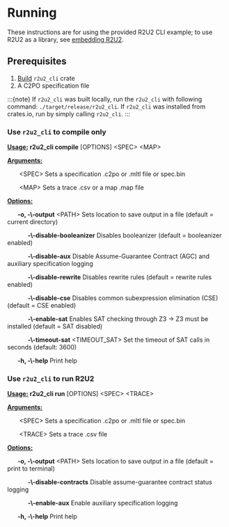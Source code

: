 # Running

These instructions are for using the provided R2U2 CLI example; to use R2U2 as a library, see [embedding R2U2](./embedding.md).

## Prerequisites

1. [Build](./building.md) `r2u2_cli` crate
2. A C2PO specification file

:::{note} If `r2u2_cli` was built locally, run the `r2u2_cli` with following command: `./target/release/r2u2_cli`. If `r2u2_cli` was installed
from crates.io, run by simply calling `r2u2_cli`.
:::

### Use `r2u2_cli` to compile only
**<u>Usage:</u> r2u2_cli compile** [OPTIONS] \<SPEC> \<MAP>

**<u>Arguments:</u>**

&nbsp;&nbsp;&nbsp;&nbsp;&nbsp;&nbsp;  \<SPEC>   Sets a specification .c2po or .mltl file or spec.bin

&nbsp;&nbsp;&nbsp;&nbsp;&nbsp;&nbsp;  \<MAP>   Sets a trace .csv or a map .map file

**<u>Options:</u>**

&nbsp;&nbsp;&nbsp;&nbsp;&nbsp;&nbsp;**-o, -\\\-output** \<PATH>      Sets location to save output in a file (default = current directory)

&nbsp;&nbsp;&nbsp;&nbsp;&nbsp;&nbsp;&nbsp;&nbsp;&nbsp;&nbsp;&nbsp;&nbsp;**-\\\-disable-booleanizer**        Disables booleanizer (default = booleanizer enabled)

&nbsp;&nbsp;&nbsp;&nbsp;&nbsp;&nbsp;&nbsp;&nbsp;&nbsp;&nbsp;&nbsp;&nbsp;**-\\\-disable-aux**                Disable Assume-Guarantee Contract (AGC) and auxiliary specification logging

&nbsp;&nbsp;&nbsp;&nbsp;&nbsp;&nbsp;&nbsp;&nbsp;&nbsp;&nbsp;&nbsp;&nbsp;**-\\\-disable-rewrite**           Disables rewrite rules (default = rewrite rules enabled)

&nbsp;&nbsp;&nbsp;&nbsp;&nbsp;&nbsp;&nbsp;&nbsp;&nbsp;&nbsp;&nbsp;&nbsp;**-\\\-disable-cse**                Disables common subexpression elimination (CSE) (default = CSE enabled)

&nbsp;&nbsp;&nbsp;&nbsp;&nbsp;&nbsp;&nbsp;&nbsp;&nbsp;&nbsp;&nbsp;&nbsp;**-\\\-enable-sat**                 Enables SAT checking through Z3 -> Z3 must be installed (default = SAT disabled)

&nbsp;&nbsp;&nbsp;&nbsp;&nbsp;&nbsp;&nbsp;&nbsp;&nbsp;&nbsp;&nbsp;&nbsp;**-\\\-timeout-sat** <TIMEOUT_SAT>  Set the timeout of SAT calls in seconds (default: 3600)

&nbsp;&nbsp;&nbsp;&nbsp;&nbsp;&nbsp;**-h, -\\\-help**               Print help

### Use `r2u2_cli` to run R2U2

**<u>Usage:</u> r2u2_cli run** [OPTIONS] \<SPEC> \<TRACE>

**<u>Arguments:</u>**

&nbsp;&nbsp;&nbsp;&nbsp;&nbsp;&nbsp;  \<SPEC>   Sets a specification .c2po or .mltl file or spec.bin

&nbsp;&nbsp;&nbsp;&nbsp;&nbsp;&nbsp;  \<TRACE>  Sets a trace .csv file

**<u>Options:</u>**

&nbsp;&nbsp;&nbsp;&nbsp;&nbsp;&nbsp;**-o, -\\\-output** \<PATH>      Sets location to save output in a file (default = print to terminal)

&nbsp;&nbsp;&nbsp;&nbsp;&nbsp;&nbsp;&nbsp;&nbsp;&nbsp;&nbsp;&nbsp;&nbsp;**-\\\-disable-contracts**  Disable assume-guarantee contract status logging

&nbsp;&nbsp;&nbsp;&nbsp;&nbsp;&nbsp;&nbsp;&nbsp;&nbsp;&nbsp;&nbsp;&nbsp;**-\\\-enable-aux**         Enable auxiliary specification logging

&nbsp;&nbsp;&nbsp;&nbsp;&nbsp;&nbsp;**-h, -\\\-help**               Print help

